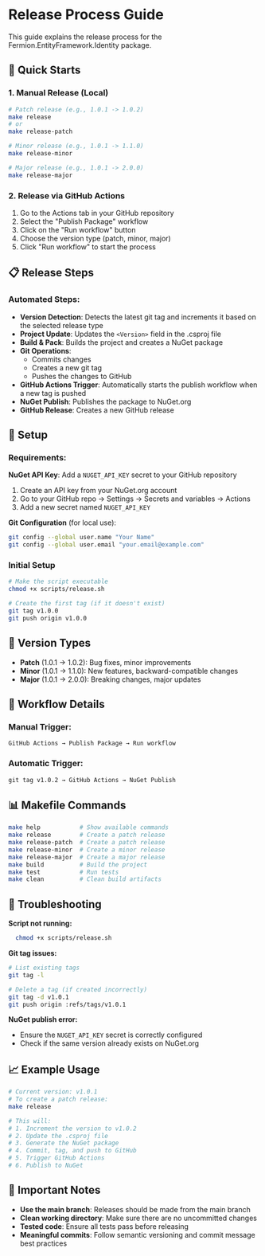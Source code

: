 # Release Process Guide

This guide explains the release process for the Fermion.EntityFramework.Identity package.

## 🚀 Quick Starts

### 1. Manual Release (Local)

```bash
# Patch release (e.g., 1.0.1 -> 1.0.2)
make release
# or
make release-patch

# Minor release (e.g., 1.0.1 -> 1.1.0)
make release-minor

# Major release (e.g., 1.0.1 -> 2.0.0)
make release-major
```

### 2. Release via GitHub Actions

1. Go to the Actions tab in your GitHub repository
2. Select the "Publish Package" workflow
3. Click on the "Run workflow" button
4. Choose the version type (patch, minor, major)
5. Click "Run workflow" to start the process

## 📋 Release Steps

### Automated Steps:

- **Version Detection**: Detects the latest git tag and increments it based on the selected release type
- **Project Update**: Updates the `<Version>` field in the .csproj file
- **Build & Pack**: Builds the project and creates a NuGet package
- **Git Operations**:
    - Commits changes
    - Creates a new git tag
    - Pushes the changes to GitHub
- **GitHub Actions Trigger**: Automatically starts the publish workflow when a new tag is pushed
- **NuGet Publish**: Publishes the package to NuGet.org
- **GitHub Release**: Creates a new GitHub release

## 🔧 Setup

### Requirements:

**NuGet API Key**: Add a `NUGET_API_KEY` secret to your GitHub repository

1. Create an API key from your NuGet.org account
2. Go to your GitHub repo → Settings → Secrets and variables → Actions
3. Add a new secret named `NUGET_API_KEY`

**Git Configuration** (for local use):

```bash
git config --global user.name "Your Name"
git config --global user.email "your.email@example.com"
```

### Initial Setup

```bash
# Make the script executable
chmod +x scripts/release.sh

# Create the first tag (if it doesn't exist)
git tag v1.0.0
git push origin v1.0.0
```

## 📝 Version Types

- **Patch** (1.0.1 → 1.0.2): Bug fixes, minor improvements
- **Minor** (1.0.1 → 1.1.0): New features, backward-compatible changes
- **Major** (1.0.1 → 2.0.0): Breaking changes, major updates

## 🔄 Workflow Details

### Manual Trigger:
```
GitHub Actions → Publish Package → Run workflow
```

### Automatic Trigger:
```
git tag v1.0.2 → GitHub Actions → NuGet Publish
```

## 📊 Makefile Commands

```bash
make help           # Show available commands
make release        # Create a patch release
make release-patch  # Create a patch release
make release-minor  # Create a minor release
make release-major  # Create a major release
make build          # Build the project
make test           # Run tests
make clean          # Clean build artifacts
```

## 🐛 Troubleshooting

**Script not running:**
```bash
  chmod +x scripts/release.sh
```

**Git tag issues:**
```bash
# List existing tags
git tag -l

# Delete a tag (if created incorrectly)
git tag -d v1.0.1
git push origin :refs/tags/v1.0.1
```

**NuGet publish error:**
- Ensure the `NUGET_API_KEY` secret is correctly configured
- Check if the same version already exists on NuGet.org

## 📈 Example Usage

```bash
# Current version: v1.0.1
# To create a patch release:
make release

# This will:
# 1. Increment the version to v1.0.2
# 2. Update the .csproj file
# 3. Generate the NuGet package
# 4. Commit, tag, and push to GitHub
# 5. Trigger GitHub Actions
# 6. Publish to NuGet
```

## 🚨 Important Notes

- **Use the main branch**: Releases should be made from the main branch
- **Clean working directory**: Make sure there are no uncommitted changes
- **Tested code**: Ensure all tests pass before releasing
- **Meaningful commits**: Follow semantic versioning and commit message best practices